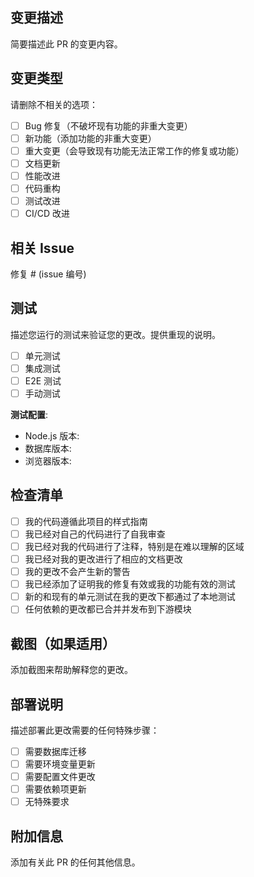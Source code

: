 ## 变更描述

简要描述此 PR 的变更内容。

## 变更类型

请删除不相关的选项：

- [ ] Bug 修复（不破坏现有功能的非重大变更）
- [ ] 新功能（添加功能的非重大变更）
- [ ] 重大变更（会导致现有功能无法正常工作的修复或功能）
- [ ] 文档更新
- [ ] 性能改进
- [ ] 代码重构
- [ ] 测试改进
- [ ] CI/CD 改进

## 相关 Issue

修复 # (issue 编号)

## 测试

描述您运行的测试来验证您的更改。提供重现的说明。

- [ ] 单元测试
- [ ] 集成测试
- [ ] E2E 测试
- [ ] 手动测试

**测试配置**:
* Node.js 版本:
* 数据库版本:
* 浏览器版本:

## 检查清单

- [ ] 我的代码遵循此项目的样式指南
- [ ] 我已经对自己的代码进行了自我审查
- [ ] 我已经对我的代码进行了注释，特别是在难以理解的区域
- [ ] 我已经对我的更改进行了相应的文档更改
- [ ] 我的更改不会产生新的警告
- [ ] 我已经添加了证明我的修复有效或我的功能有效的测试
- [ ] 新的和现有的单元测试在我的更改下都通过了本地测试
- [ ] 任何依赖的更改都已合并并发布到下游模块

## 截图（如果适用）

添加截图来帮助解释您的更改。

## 部署说明

描述部署此更改需要的任何特殊步骤：

- [ ] 需要数据库迁移
- [ ] 需要环境变量更新
- [ ] 需要配置文件更改
- [ ] 需要依赖项更新
- [ ] 无特殊要求

## 附加信息

添加有关此 PR 的任何其他信息。